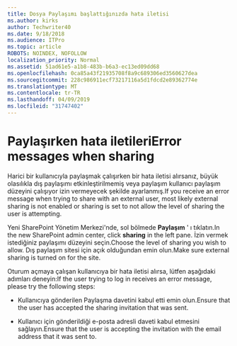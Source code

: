 ```yaml
---
title: Dosya Paylaşımı başlattığınızda hata iletisi
ms.author: kirks
author: Techwriter40
ms.date: 9/18/2018
ms.audience: ITPro
ms.topic: article
ROBOTS: NOINDEX, NOFOLLOW
localization_priority: Normal
ms.assetid: 51ad61e5-a1b8-483b-b6a3-ec13ed09dd68
ms.openlocfilehash: 0ca85a43f21935708f8a9c689306ed3560627dea
ms.sourcegitcommit: 228c986911ecf73217116a5d1fdcd2e89362774e
ms.translationtype: MT
ms.contentlocale: tr-TR
ms.lasthandoff: 04/09/2019
ms.locfileid: "31747402"
---
```

# <a name="error-messages-when-sharing"></a><span data-ttu-id="a48f6-102">Paylaşırken hata iletileri</span><span class="sxs-lookup"><span data-stu-id="a48f6-102">Error messages when sharing</span></span>

<span data-ttu-id="a48f6-103">Harici bir kullanıcıyla paylaşmak çalışırken bir hata iletisi alırsanız, büyük olasılıkla dış paylaşımı etkinleştirilmemiş veya paylaşım kullanıcı paylaşım düzeyini çalışıyor izin vermeyecek şekilde ayarlanmış.</span><span class="sxs-lookup"><span data-stu-id="a48f6-103">If you receive an error message when trying to share with an external user, most likely external sharing is not enabled or sharing is set to not allow the level of sharing the user is attempting.</span></span>
  
<span data-ttu-id="a48f6-104">Yeni SharePoint Yönetim Merkezi'nde, sol bölmede **Paylaşım** ' ı tıklatın.</span><span class="sxs-lookup"><span data-stu-id="a48f6-104">In the  new SharePoint admin center, click **sharing** in the left pane.</span></span> <span data-ttu-id="a48f6-105">İzin vermek istediğiniz paylaşımı düzeyini seçin.</span><span class="sxs-lookup"><span data-stu-id="a48f6-105">Choose the level of sharing you wish to allow.</span></span> <span data-ttu-id="a48f6-106">Dış paylaşım sitesi için açık olduğundan emin olun.</span><span class="sxs-lookup"><span data-stu-id="a48f6-106">Make sure external sharing is turned on for the site.</span></span> 
  
<span data-ttu-id="a48f6-107">Oturum açmaya çalışan kullanıcıya bir hata iletisi alırsa, lütfen aşağıdaki adımları deneyin:</span><span class="sxs-lookup"><span data-stu-id="a48f6-107">If the user trying to log in receives an error message, please try the following steps:</span></span>
  
- <span data-ttu-id="a48f6-108">Kullanıcıya gönderilen Paylaşma davetini kabul etti emin olun.</span><span class="sxs-lookup"><span data-stu-id="a48f6-108">Ensure that the user has accepted the sharing invitation that was sent.</span></span>
    
- <span data-ttu-id="a48f6-109">Kullanıcı için gönderildiği e-posta adresli daveti kabul etmesini sağlayın.</span><span class="sxs-lookup"><span data-stu-id="a48f6-109">Ensure that the user is accepting the invitation with the email address that it was sent to.</span></span>
    

